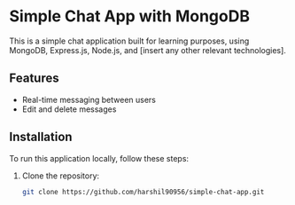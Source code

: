 # Simple Chat App with MongoDB

This is a simple chat application built for learning purposes, using MongoDB, Express.js, Node.js, and [insert any other relevant technologies].

## Features

- Real-time messaging between users
- Edit and delete messages

## Installation

To run this application locally, follow these steps:

1. Clone the repository:
   ```bash
   git clone https://github.com/harshil90956/simple-chat-app.git

